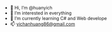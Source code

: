 - 👋 Hi, I’m @huanyich
- 👀 I’m interested in everything
- 🌱 I’m currently learning C# and Web develope
- 📫 yichanhuang86@gmail.com

<!---
huanyich/huanyich is a ✨ special ✨ repository because its `README.md` (this file) appears on your GitHub profile.
You can click the Preview link to take a look at your changes.
--->
